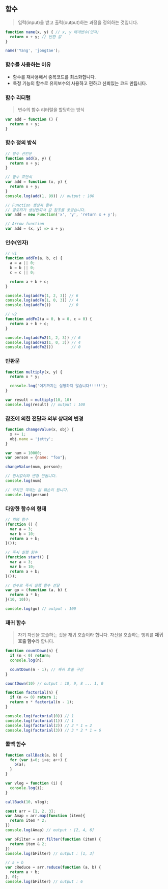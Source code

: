 ## 함수

> 입력(input)을 받고 출력(output)하는 과정을 정의하는 것입니다.

```javascript
function name(x, y) { // x, y 매개변수(인자)
  return x + y; // 반환 값
}

name('Yang', 'jongtae');
```

### 함수를 사용하는 이유

* 함수를 재사용해서 중복코드를 최소화합니다.
* 특정 기능의 함수로 유지보수의 사용하고 편하고 신뢰있는 코드 만듭니다.

### 함수 리터럴

> 변수의 함수 리터럴을 할당하는 방식

```javascript
var add = function () {
  return x + y;
}
```

### 함수 정의 방식

```javascript
// 함수 선언문
function add(x, y) {
  return x + y;
}

// 함수 표현식
var add = function (x, y) {
  return x + y;
}
console.log(add(1, 99)) // output : 100

// Function 생성자 함수 
// 콜로저가 생성안되서 값 참조를 못받습니다.
var add = new Function('x', 'y', 'return x + y');

// Arrow function
var add = (x, y) => x + y;
```

### 인수(인자)

```javascript
// v1
function addFn(a, b, c) {
  a = a || 0;
  b = b || 0;
  c = c || 0;

  return a + b + c;
}

console.log(addFn(1, 2, 3)) // 6
console.log(addFn(1, 0, 3)) // 4
console.log(addFn())        // 0

// v2
function addFn2(a = 0, b = 0, c = 0) {
  return a + b + c;
}

console.log(addFn2(1, 2, 3)) // 6
console.log(addFn2(1, 0, 3)) // 4
console.log(addFn2())        // 0
```

### 반환문

```javascript
function multiply(x, y) {
  return x * y;

  console.log('여기까지는 실행하지 않습니다!!!!!');
}

var result = multiply(10, 10)
console.log(result) // output : 100
```

### 참조에 의한 전달과 외부 상태의 변경

```javascript
function changeValue(x, obj) {
  x += 1;
  obj.name = 'jetty';
}

var num = 10000;
var person = {name: "foo"};

changeValue(num, person);

// 원시값이라 변경 안됩니다.
console.log(num)

// 하지만 객체는 값 훼손이 됩니다.
console.log(person)
```

### 다양한 함수의 형태

```javascript
// 익명 함수
(function () {
  var a = 3;
  var b = 10;
  return a + b;
}());

// 즉시 실행 함수
(function start() {
  var a = 3;
  var b = 10;
  return a + b;
}());

// 인수로 즉시 실행 함수 전달
var go = (function (a, b) {
  return a * b;
}(10, 10));

console.log(go) // output : 100
```

### 재귀 함수

> 자기 자신을 호출하는 것을 재귀 호출이라 합니다. 자신을 호출하는 행위를 **재귀 호출 함수**라 합니다.

```javascript
function countDown(n) {
  if (n < 0) return;
  console.log(n);

  countDown(n - 1); // 재귀 호출 구간
}

countDown(10) // output : 10, 9, 8 ... 1, 0
```

```javascript
function factorial(n) {
  if (n <= 0) return 1;
  return n * factorial(n - 1);
}

console.log(factorial(0)) // 1
console.log(factorial(1)) // 1
console.log(factorial(2)) // 2 * 1 = 2
console.log(factorial(3)) // 3 * 2 * 1 = 6

```

### 콜백 함수
```javascript
function callBack(a, b) {
  for (var i=0; i<a; a++) {
    b(a);
  }
}

var vlog = function (i) {
  console.log(i);
}

callBack(10, vlog);

const arr = [1, 2, 3];
var Amap = arr.map(function (item){
  return item * 2;
})
console.log(Amap) // output : [2, 4, 6] 

var bFilter = arr.filter(function (item) {
  return item & 2;
})
console.log(bFilter) // output : [1, 3]

// a + b
var cReduce = arr.reduce(function (a, b) {
  return a + b;
}, 0);
console.log(bFilter) // output : 6
```
